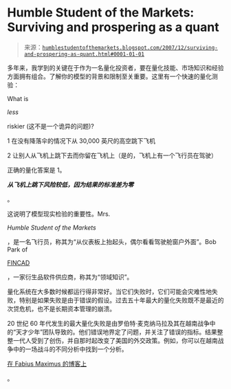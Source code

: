 <!--yml

category: 未分类

date: 2024-05-18 01:16:00

-->

# Humble Student of the Markets: Surviving and prospering as a quant

> 来源：[`humblestudentofthemarkets.blogspot.com/2007/12/surviving-and-prospering-as-quant.html#0001-01-01`](https://humblestudentofthemarkets.blogspot.com/2007/12/surviving-and-prospering-as-quant.html#0001-01-01)

多年来，我学到的关键在于作为一名量化投资者，要在量化技能、市场知识和经验方面拥有组合。了解你的模型的背景和限制至关重要。这里有一个快速的量化测验：

What is

*less*

riskier (这不是一个诡异的问题)?

1 在没有降落伞的情况下从 30,000 英尺的高空跳下飞机

2 让别人从飞机上跳下去而你留在飞机上（是的，飞机上有一个飞行员在驾驶）

正确的量化答案是 1。

***从飞机上跳下风险较低，因为结果的标准差为零***

。

这说明了模型现实检验的重要性。Mrs.

*Humble Student of the Markets*

，是一名飞行员，称其为“从仪表板上抬起头，偶尔看看驾驶舱窗户外面”。Bob Park of

[FINCAD](http://www.fincad.com/)

，一家衍生品软件供应商，称其为“领域知识”。

量化系统在大多数时候都运行得非常好。当它们失败时，它们可能会灾难性地失败，特别是如果失败是由于错误的假设。过去五十年最大的量化失败既不是最近的次贷危机，也不是长期资本管理的崩溃。

20 世纪 60 年代发生的最大量化失败是由罗伯特·麦克纳马拉及其在越南战争中的“天才少年”团队导致的。他们错误地界定了问题，并关注了错误的指标。结果整整一代人受到了创伤，并自那时起改变了美国的外交政策。例如，你可以在越南战争中的一场战斗的不同分析中找到一个分析。

[在 Fabius Maximus 的博客上](http://fabiusmaximus.wordpress.com/2007/11/26/least-we-forget-lessons-for-us-from-the-battle-of-ia-drang/)

。

